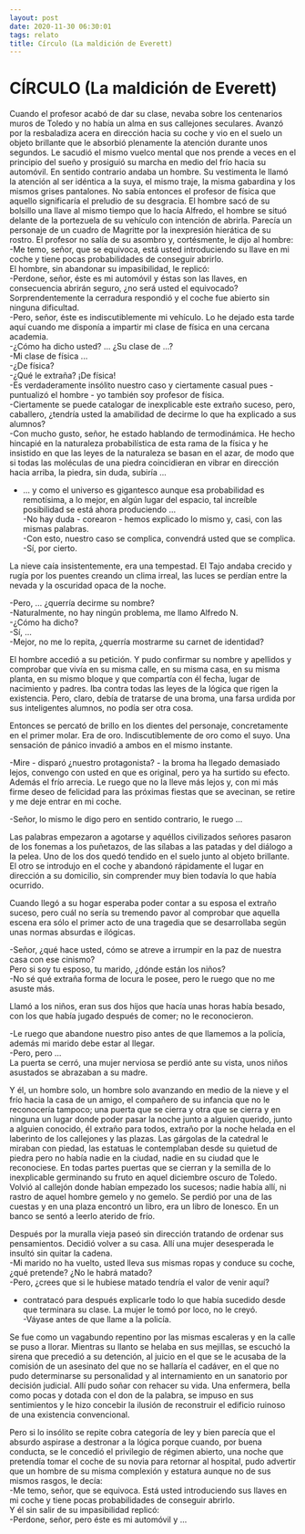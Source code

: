 ```yaml
---
layout: post
date: 2020-11-30 06:30:01
tags: relato
title: Círculo (La maldición de Everett)
---
```

# CÍRCULO (La maldición de Everett)

   Cuando el profesor acabó de dar su clase, nevaba sobre los centenarios
   muros de Toledo y no había un alma en sus callejones seculares. Avanzó
   por la resbaladiza acera en dirección hacia su coche y vio en el suelo
   un objeto brillante que le absorbió plenamente la atención durante unos
   segundos. Le sacudió el mismo vuelco mental que nos prende a veces en
   el principio del sueño y prosiguió su marcha en medio del frío hacia su
   automóvil. En sentido contrario andaba un hombre. Su vestimenta le
   llamó la atención al ser idéntica a la suya, el mismo traje, la misma
   gabardina y los mismos grises pantalones. No sabía entonces el profesor
   de física que aquello significaría el preludio de su desgracia. El
   hombre sacó de su bolsillo una llave al mismo tiempo que lo hacía
   Alfredo, el hombre se situó delante de la portezuela de su vehículo con
   intención de abrirla. Parecía un personaje de un cuadro de Magritte por
   la inexpresión hierática de su rostro. El profesor no salía de su
   asombro y, cortésmente, le dijo al hombre:  
   -Me temo, señor, que se equivoca, está usted introduciendo su llave en
   mi coche y tiene pocas probabilidades de conseguir abrirlo.  
   El hombre, sin abandonar su impasibilidad, le replicó:  
   -Perdone, señor, éste es mi automóvil y éstas son las llaves, en
   consecuencia abrirán seguro, ¿no será usted el equivocado?  
   Sorprendentemente la cerradura respondió y el coche fue abierto sin
   ninguna dificultad.  
   -Pero, señor, éste es indiscutiblemente mi vehículo. Lo he dejado esta
   tarde aquí cuando me disponía a impartir mi clase de física en una
   cercana academia.  
   -¿Cómo ha dicho usted? ... ¿Su clase de ...?  
   -Mi clase de física ...  
   -¿De física?  
   -¿Qué le extraña? ¡De física!  
   -Es verdaderamente insólito nuestro caso y ciertamente casual pues -
   puntualizó el hombre - yo también soy profesor de física.  
   -Ciertamente se puede catalogar de inexplicable este extraño suceso,
   pero, caballero, ¿tendría usted la amabilidad de decirme lo que ha
   explicado a sus alumnos?  
   -Con mucho gusto, señor, he estado hablando de termodinámica. He hecho
   hincapié en la naturaleza probabilística de esta rama de la física y he
   insistido en que las leyes de la naturaleza se basan en el azar, de
   modo que si todas las moléculas de una piedra coincidieran en vibrar en
   dirección hacia arriba, la piedra, sin duda, subiría ...  
   - ... y como el universo es gigantesco aunque esa probabilidad es
   remotísima, a lo mejor, en algún lugar del espacio, tal increíble
   posibilidad se está ahora produciendo ...  
   -No hay duda - corearon - hemos explicado lo mismo y, casi, con las
   mismas palabras.  
   -Con esto, nuestro caso se complica, convendrá usted que se complica.  
   -Sí, por cierto.
   
   La nieve caía insistentemente, era una tempestad. El Tajo andaba
   crecido y rugía por los puentes creando un clima irreal, las luces se
   perdían entre la nevada y la oscuridad opaca de la noche.
   
   -Pero, ... ¿querría decirme su nombre?  
   -Naturalmente, no hay ningún problema, me llamo Alfredo N.  
   -¿Cómo ha dicho?  
   -Sí, ...  
   -Mejor, no me lo repita, ¿querría mostrarme su carnet de identidad?
   
   El hombre accedió a su petición. Y pudo confirmar su nombre y apellidos
   y comprobar que vivía en su misma calle, en su misma casa, en su misma
   planta, en su mismo bloque y que compartía con él fecha, lugar de
   nacimiento y padres. Iba contra todas las leyes de la lógica que rigen
   la existencia. Pero, claro, debía de tratarse de una broma, una farsa
   urdida por sus inteligentes alumnos, no podía ser otra cosa.
   
   Entonces se percató de brillo en los dientes del personaje,
   concretamente en el primer molar. Era de oro. Indiscutiblemente de oro
   como el suyo. Una sensación de pánico invadió a ambos en el mismo
   instante.
   
   -Mire - disparó ¿nuestro protagonista? - la broma ha llegado demasiado
   lejos, convengo con usted en que es original, pero ya ha surtido su
   efecto. Además el frío arrecia. Le ruego que no la lleve más lejos y,
   con mi más firme deseo de felicidad para las próximas fiestas que se
   avecinan, se retire y me deje entrar en mi coche.
   
   -Señor, lo mismo le digo pero en sentido contrario, le ruego ...
   
   Las palabras empezaron a agotarse y aquéllos civilizados señores
   pasaron de los fonemas a los puñetazos, de las sílabas a las patadas y
   del diálogo a la pelea. Uno de los dos quedó tendido en el suelo junto
   al objeto brillante. El otro se introdujo en el coche y abandonó
   rápidamente el lugar en dirección a su domicilio, sin comprender muy
   bien todavía lo que había ocurrido.
   
   Cuando llegó a su hogar esperaba poder contar a su esposa el extraño
   suceso, pero cuál no sería su tremendo pavor al comprobar que aquella
   escena era sólo el primer acto de una tragedia que se desarrollaba
   según unas normas absurdas e ilógicas.
   
   -Señor, ¿qué hace usted, cómo se atreve a irrumpir en la paz de nuestra
   casa con ese cinismo?  
   Pero si soy tu esposo, tu marido, ¿dónde están los niños?  
   -No sé qué extraña forma de locura le posee, pero le ruego que no me
   asuste más.
   
   Llamó a los niños, eran sus dos hijos que hacía unas horas había
   besado, con los que había jugado después de comer; no le reconocieron.
   
   -Le ruego que abandone nuestro piso antes de que llamemos a la policía,
   además mi marido debe estar al llegar.  
   -Pero, pero ...  
   La puerta se cerró, una mujer nerviosa se perdió ante su vista, unos
   niños asustados se abrazaban a su madre.
   
   Y él, un hombre solo, un hombre solo avanzando en medio de la nieve y
   el frío hacia la casa de un amigo, el compañero de su infancia que no
   le reconocería tampoco; una puerta que se cierra y otra que se cierra y
   en ninguna un lugar donde poder pasar la noche junto a alguien querido,
   junto a alguien conocido, él extraño para todos, extraño por la noche
   helada en el laberinto de los callejones y las plazas. Las gárgolas de
   la catedral le miraban con piedad, las estatuas le contemplaban desde
   su quietud de piedra pero no había nadie en la ciudad, nadie en su
   ciudad que le reconociese. En todas partes puertas que se cierran y la
   semilla de lo inexplicable germinando su fruto en aquel diciembre
   oscuro de Toledo. Volvió al callejón donde habían empezado los sucesos;
   nadie había allí, ni rastro de aquel hombre gemelo y no gemelo. Se
   perdió por una de las cuestas y en una plaza encontró un libro, era un
   libro de Ionesco. En un banco se sentó a leerlo aterido de frío.
   
   Después por la muralla vieja paseó sin dirección tratando de ordenar
   sus pensamientos. Decidió volver a su casa. Allí una mujer desesperada
   le insultó sin quitar la cadena.  
   -Mi marido no ha vuelto, usted lleva sus mismas ropas y conduce su
   coche, ¿qué pretende? ¿No le habrá matado?  
   -Pero, ¿crees que si le hubiese matado tendría el valor de venir aquí?
   - contratacó para después explicarle todo lo que había sucedido desde
   que terminara su clase. La mujer le tomó por loco, no le creyó.  
   -Váyase antes de que llame a la policía.
   
   Se fue como un vagabundo repentino por las mismas escaleras y en la
   calle se puso a llorar. Mientras su llanto se helaba en sus mejillas,
   se escuchó la sirena que precedió a su detención, al juicio en el que
   se le acusaba de la comisión de un asesinato del que no se hallaría el
   cadáver, en el que no pudo determinarse su personalidad y al
   internamiento en un sanatorio por decisión judicial. Allí pudo soñar
   con rehacer su vida. Una enfermera, bella como pocas y dotada con el
   don de la palabra, se impuso en sus sentimientos y le hizo concebir la
   ilusión de reconstruir el edificio ruinoso de una existencia
   convencional.
   
   Pero si lo insólito se repite cobra categoría de ley y bien parecía que
   el absurdo aspirase a destronar a la lógica porque cuando, por buena
   conducta, se le concedió el privilegio de régimen abierto, una noche
   que pretendía tomar el coche de su novia para retornar al hospital,
   pudo advertir que un hombre de su misma complexión y estatura aunque no
   de sus mismos rasgos, le decía:  
   -Me temo, señor, que se equivoca. Está usted introduciendo sus llaves en
   mi coche y tiene pocas probabilidades de conseguir abrirlo.  
   Y él sin salir de su impasibilidad replicó:  
   -Perdone, señor, pero éste es mi automóvil y ...
